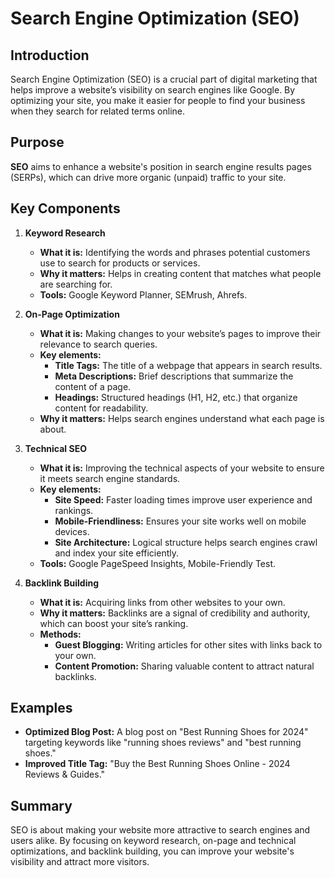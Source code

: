 # Search Engine Optimization (SEO)

## Introduction
Search Engine Optimization (SEO) is a crucial part of digital marketing that helps improve a website’s visibility on search engines like Google. By optimizing your site, you make it easier for people to find your business when they search for related terms online.

## Purpose
**SEO** aims to enhance a website's position in search engine results pages (SERPs), which can drive more organic (unpaid) traffic to your site.

## Key Components

1. **Keyword Research**
   - **What it is:** Identifying the words and phrases potential customers use to search for products or services.
   - **Why it matters:** Helps in creating content that matches what people are searching for.
   - **Tools:** Google Keyword Planner, SEMrush, Ahrefs.

2. **On-Page Optimization**
   - **What it is:** Making changes to your website’s pages to improve their relevance to search queries.
   - **Key elements:** 
     - **Title Tags:** The title of a webpage that appears in search results.
     - **Meta Descriptions:** Brief descriptions that summarize the content of a page.
     - **Headings:** Structured headings (H1, H2, etc.) that organize content for readability.
   - **Why it matters:** Helps search engines understand what each page is about.

3. **Technical SEO**
   - **What it is:** Improving the technical aspects of your website to ensure it meets search engine standards.
   - **Key elements:**
     - **Site Speed:** Faster loading times improve user experience and rankings.
     - **Mobile-Friendliness:** Ensures your site works well on mobile devices.
     - **Site Architecture:** Logical structure helps search engines crawl and index your site efficiently.
   - **Tools:** Google PageSpeed Insights, Mobile-Friendly Test.

4. **Backlink Building**
   - **What it is:** Acquiring links from other websites to your own.
   - **Why it matters:** Backlinks are a signal of credibility and authority, which can boost your site’s ranking.
   - **Methods:** 
     - **Guest Blogging:** Writing articles for other sites with links back to your own.
     - **Content Promotion:** Sharing valuable content to attract natural backlinks.

## Examples
- **Optimized Blog Post:** A blog post on "Best Running Shoes for 2024" targeting keywords like "running shoes reviews" and "best running shoes."
- **Improved Title Tag:** "Buy the Best Running Shoes Online - 2024 Reviews & Guides."

## Summary
SEO is about making your website more attractive to search engines and users alike. By focusing on keyword research, on-page and technical optimizations, and backlink building, you can improve your website's visibility and attract more visitors.
